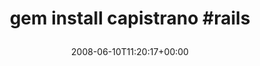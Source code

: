 ---
retweeted: false
source: <a href="http://twitter.com" rel="nofollow">Twitter Web Client</a>
entities:
  hashtags:
  - text: rails
    indices:
    - '23'
    - '29'
  symbols: []
  user_mentions: []
  urls: []
display_text_range:
- '0'
- '29'
favorite_count: '0'
id_str: '831252814'
truncated: false
retweet_count: '0'
id: '831252814'
created_at: Tue Jun 10 11:20:17 +0000 2008
favorited: false
full_text: 'gem install capistrano #rails'
lang: en
tags:
- rails
- pesos/twitter
date: '2008-06-10T11:20:17+00:00'
src: https://twitter.com/bascht/status/831252814
original_url: https://twitter.com/bascht/status/831252814
type: twitter_tweet
text: 'gem install capistrano #rails'
title: 'gem install capistrano #rails

  '

---